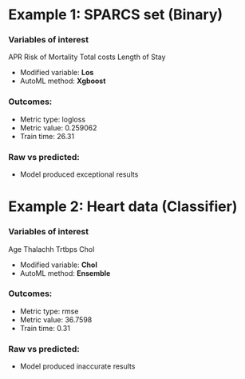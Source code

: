 # Example 1: SPARCS set (Binary)
### Variables of interest
APR Risk of Mortality
Total costs
Length of Stay

- Modified variable: **Los**
- AutoML method: **Xgboost**
### Outcomes:
- Metric type: logloss
- Metric value: 0.259062
- Train time: 26.31

### Raw vs predicted: 
- Model produced exceptional results



# Example 2: Heart data (Classifier)
### Variables of interest
Age
Thalachh
Trtbps
Chol

- Modified variable: **Chol**
- AutoML method: **Ensemble**
### Outcomes:
- Metric type: rmse
- Metric value: 36.7598
- Train time: 0.31

### Raw vs predicted:
- Model produced inaccurate results